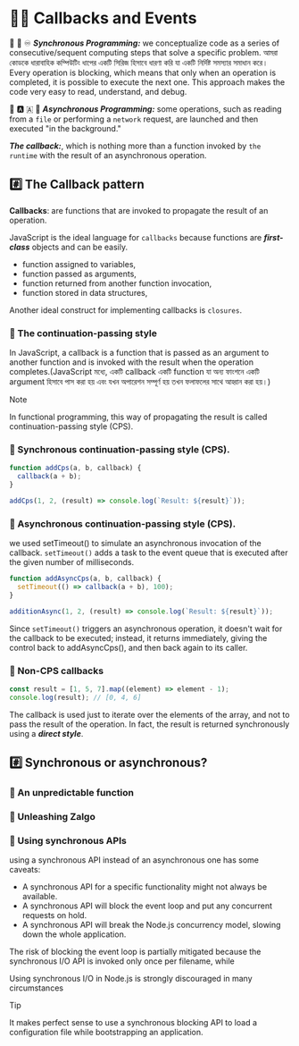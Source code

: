 # 💁‍♂️ Callbacks and Events

🔄 🔁 ♾️ **_Synchronous Programming:_** we conceptualize code as a series of consecutive/sequent computing steps that solve a specific problem. আমরা কোডকে ধারাবাহিক কম্পিউটিং ধাপের একটি সিরিজ হিসাবে ধারণা করি যা একটি নির্দিষ্ট সমস্যার সমাধান করে। Every operation is blocking, which means that only when an operation is completed, it is possible to execute the next one. This approach makes the code very easy to read, understand, and debug.

🔁 🅰️ 🇦 🔄 **_Asynchronous Programming:_** some operations, such as reading from a `file` or performing a `network` request, are launched and then executed "in the background."

**_The callback:_**, which is nothing more than a function invoked by `the runtime` with the result of an asynchronous operation.

## #️⃣ The Callback pattern

**Callbacks**: are functions that are invoked to propagate the result of an operation.

JavaScript is the ideal language for `callbacks` because functions are **_first-class_** objects and can be easily.

- function assigned to variables,
- function passed as arguments,
- function returned from another function invocation,
- function stored in data structures,

Another ideal construct for implementing callbacks is `closures`.

### 📝 The continuation-passing style

In JavaScript, a callback is a function that is passed as an argument to another function and is invoked with the result when the operation completes.(JavaScript মধ্যে, একটি callback একটি function যা অন্য ফাংশনে একটি argument হিসাবে পাস করা হয় এবং যখন অপারেশন সম্পূর্ণ হয় তখন ফলাফলের সাথে আহ্বান করা হয়।)

> [!NOTE]
> In functional programming, this way of propagating the result is called continuation-passing style (CPS).

### 📝 Synchronous continuation-passing style (CPS).

```js
function addCps(a, b, callback) {
  callback(a + b);
}

addCps(1, 2, (result) => console.log(`Result: ${result}`));
```

### 📝 Asynchronous continuation-passing style (CPS).

we used setTimeout() to simulate an asynchronous invocation of the callback.
`setTimeout()` adds a task to the event queue that is executed after the given number of milliseconds.

```js
function addAsyncCps(a, b, callback) {
  setTimeout(() => callback(a + b), 100);
}

additionAsync(1, 2, (result) => console.log(`Result: ${result}`));
```

Since `setTimeout()` triggers an asynchronous operation, it doesn't wait for the callback to be executed; instead, it returns immediately, giving the control back to addAsyncCps(), and then back again to its caller.

### 📝 Non-CPS callbacks

```js
const result = [1, 5, 7].map((element) => element - 1);
console.log(result); // [0, 4, 6]
```

The callback is used just to iterate over the elements of the array, and not to pass the result of the operation. In fact, the result is returned synchronously using a **_direct style_**.

## #️⃣ Synchronous or asynchronous?

### 📝 An unpredictable function

### 📝 Unleashing Zalgo

### 📝 Using synchronous APIs

using a synchronous API instead of an asynchronous one has some caveats: 

- A synchronous API for a specific functionality might not always be available.
- A synchronous API will block the event loop and put any concurrent requests on hold.
- A synchronous API will break the Node.js concurrency model, slowing down the whole application.

The risk of blocking the event loop is partially mitigated because the synchronous I/O API is invoked only once per filename, while 

Using synchronous I/O in Node.js is strongly discouraged in many circumstances

> [!TIP]
> It makes perfect sense to use a synchronous blocking API to load a configuration file while bootstrapping an application.



